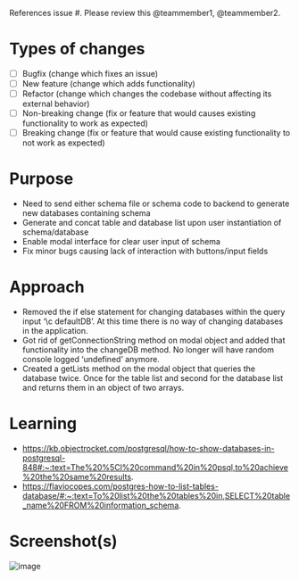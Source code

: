 References issue #. Please review this @teammember1, @teammember2.

# Types of changes
- [ ]  Bugfix (change which fixes an issue)
- [ ]  New feature (change which adds functionality)
- [ ]  Refactor (change which changes the codebase without affecting its external behavior)
- [ ]  Non-breaking change (fix or feature that would causes existing functionality to work as expected)
- [ ]  Breaking change (fix or feature that would cause existing functionality to not work as expected)
# Purpose
- Need to send either schema file or schema code to backend to generate new databases containing schema
- Generate and concat table and database list upon user instantiation of schema/database
- Enable modal interface for clear user input of schema
- Fix minor bugs causing lack of interaction with buttons/input fields
# Approach
- Removed the if else statement for changing databases within the query input ‘\c defaultDB’. At this time there is no way of changing databases in the application.
- Got rid of getConnectionString method on modal object and added that functionality into the changeDB method. No longer will have random console logged ‘undefined’ anymore.
- Created a getLists method on the modal object that queries the database twice. Once for the table list and second for the database list and returns them in an object of two arrays.
# Learning
- https://kb.objectrocket.com/postgresql/how-to-show-databases-in-postgresql-848#:~:text=The%20%5Cl%20command%20in%20psql,to%20achieve%20the%20same%20results.
- https://flaviocopes.com/postgres-how-to-list-tables-database/#:~:text=To%20list%20the%20tables%20in,SELECT%20table_name%20FROM%20information_schema.
# Screenshot(s)
![image](https://user-images.githubusercontent.com/9983876/104249836-10f3d000-5421-11eb-8b3e-a18646432d86.png)
